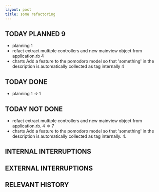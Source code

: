 ```yaml
---
layout: post
title: some refactoring
---
```


TODAY PLANNED 9
---------------
- planning 1
- refact extract multiple controllers and new mainview object from application.rb 4
- charts Add a feature to the pomodoro model so that 'something' in the description is automatically collected as tag internally 4

TODAY DONE
----------
- planning 1 => 1

TODAY NOT DONE
--------------
- refact extract multiple controllers and new mainview object from application.rb. 4 => 7
- charts Add a feature to the pomodoro model so that 'something' in the description is automatically collected as tag internally. 4.

INTERNAL INTERRUPTIONS
----------------------

EXTERNAL INTERRUPTIONS
----------------------

RELEVANT HISTORY
----------------
